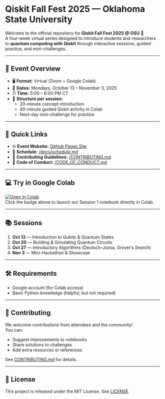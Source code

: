 # Qiskit Fall Fest 2025 — Oklahoma State University

Welcome to the official repository for **Qiskit Fall Fest 2025 @ OSU** 🎉  
A four-week virtual series designed to introduce students and researchers to **quantum computing with Qiskit** through interactive sessions, guided practice, and mini-challenges.  

---

## 📅 Event Overview
- 🖥 **Format:** Virtual (Zoom + Google Colab)  
- 📆 **Dates:** Mondays, October 13 – November 3, 2025  
- ⏰ **Time:** 5:00 – 6:00 PM CT  
- 🧩 **Structure per session:**  
  - 20-minute concept introduction  
  - 40-minute guided Qiskit activity in Colab  
  - Next-day mini-challenge for practice  

---

## 🚀 Quick Links
- 🌐 **Event Website:** [GitHub Pages Site](https://kursatkara.github.io/qiskit-fall-fest-2025/)  
- 📖 **Schedule:** [/docs/schedule.md](docs/schedule.md)  
- 🤝 **Contributing Guidelines:** [/CONTRIBUTING.md](CONTRIBUTING.md)  
- 📜 **Code of Conduct:** [/CODE_OF_CONDUCT.md](CODE_OF_CONDUCT.md)  

---

## 💻 Try in Google Colab
[![Open In Colab](https://colab.research.google.com/assets/colab-badge.svg)](https://colab.research.google.com/github/kursatkara/qiskit-fall-fest-2025/blob/main/notebooks/01_intro_qubits.ipynb)  
Click the badge above to launch our Session 1 notebook directly in Colab.  

---

## 📚 Sessions
1. **Oct 13** — Introduction to Qubits & Quantum States  
2. **Oct 20** — Building & Simulating Quantum Circuits  
3. **Oct 27** — Introductory Algorithms (Deutsch–Jozsa, Grover’s Search)  
4. **Nov 3** — Mini-Hackathon & Showcase  

---

## 🛠 Requirements
- Google account (for Colab access)  
- Basic Python knowledge (helpful, but not required)  

---

## 🤝 Contributing
We welcome contributions from attendees and the community!  
You can:  
- Suggest improvements to notebooks  
- Share solutions to challenges  
- Add extra resources or references  

See [CONTRIBUTING.md](CONTRIBUTING.md) for details.  

---

## 📜 License
This project is released under the MIT License. See [LICENSE](LICENSE).  
